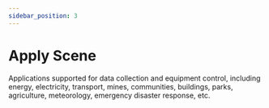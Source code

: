 ```yaml
---
sidebar_position: 3
---
```


# Apply Scene
Applications supported for data collection and equipment control, including energy, electricity, transport, mines, communities, buildings, parks, agriculture, meteorology, emergency disaster response, etc.